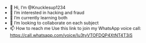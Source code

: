 - 👋 Hi, I’m @Knucklesup1234
- 👀 I’m interested in hacking and fraud
- 🌱 I’m currently learning both 
- 💞️ I’m looking to collaborate on each subject
- 📫 How to reach me Use this link to join my WhatsApp voice call: https://call.whatsapp.com/voice/Iu3tyVTOFDQP4XtNT4T3iS

<!---
Knucklesup1234/Knucklesup1234 is a ✨ special ✨ repository because its `README.md` (this file) appears on your GitHub profile.
You can click the Preview link to take a look at your changes.
--->
